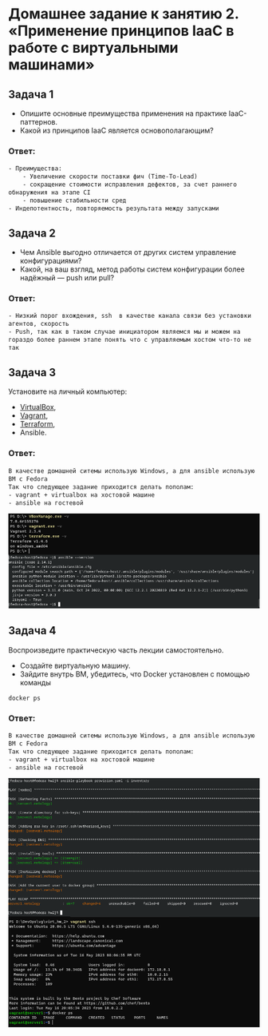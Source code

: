
# Домашнее задание к занятию 2. «Применение принципов IaaC в работе с виртуальными машинами»

## Задача 1

- Опишите основные преимущества применения на практике IaaC-паттернов.
- Какой из принципов IaaC является основополагающим?


### Ответ:

    - Преимущества:
        - Увеличение скорости поставки фич (Time-To-Lead)
        - сокращение стоимости исправления дефектов, за счет раннего обнаружения на этапе CI
        - повышение стабильности сред 
    - Индепотентность, повторяемость результата между запусками 

## Задача 2

- Чем Ansible выгодно отличается от других систем управление конфигурациями?
- Какой, на ваш взгляд, метод работы систем конфигурации более надёжный — push или pull?

### Ответ:

    - Низкий порог вхождения, ssh  в качестве канала связи без установки агентов, скорость
    - Push, так как в таком случае инициатором являемся мы и можем на гораздо более раннем этапе понять что с управляемым хостом что-то не так
## Задача 3

Установите на личный компьютер:

- [VirtualBox](https://www.virtualbox.org/),
- [Vagrant](https://github.com/netology-code/devops-materials),
- [Terraform](https://github.com/netology-code/devops-materials/blob/master/README.md),
- Ansible.

### Ответ:
    В качестве домашней ситемы использую Windows, а для ansible использую ВМ с Fedora
    Так что следующее задание приходится делать пополам:
    - vagrant + virtualbox на хостовой машине
    - ansible на гостевой
   ![2_3](images/2_3.png)

## Задача 4 

Воспроизведите практическую часть лекции самостоятельно.

- Создайте виртуальную машину.
- Зайдите внутрь ВМ, убедитесь, что Docker установлен с помощью команды
```
docker ps
```
### Ответ:

    В качестве домашней ситемы использую Windows, а для ansible использую ВМ с Fedora
    Так что следующее задание приходится делать пополам:
    - vagrant + virtualbox на хостовой машине
    - ansible на гостевой
    
   ![2_4](images/2_4.png)
